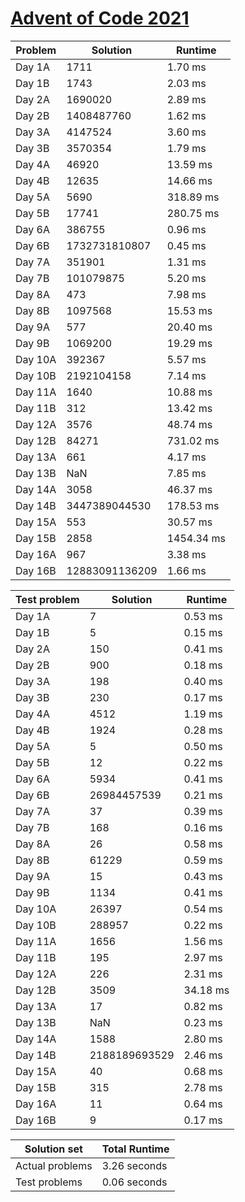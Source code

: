 # [Advent of Code 2021](https://adventofcode.com/2021)

| Problem | Solution | Runtime |
|---------|----------|---------|
|Day 1A| 1711 | 1.70 ms |
|Day 1B| 1743 | 2.03 ms |
|Day 2A| 1690020 | 2.89 ms |
|Day 2B| 1408487760 | 1.62 ms |
|Day 3A| 4147524 | 3.60 ms |
|Day 3B| 3570354 | 1.79 ms |
|Day 4A| 46920 | 13.59 ms |
|Day 4B| 12635 | 14.66 ms |
|Day 5A| 5690 | 318.89 ms |
|Day 5B| 17741 | 280.75 ms |
|Day 6A| 386755 | 0.96 ms |
|Day 6B| 1732731810807 | 0.45 ms |
|Day 7A| 351901 | 1.31 ms |
|Day 7B| 101079875 | 5.20 ms |
|Day 8A| 473 | 7.98 ms |
|Day 8B| 1097568 | 15.53 ms |
|Day 9A| 577 | 20.40 ms |
|Day 9B| 1069200 | 19.29 ms |
|Day 10A| 392367 | 5.57 ms |
|Day 10B| 2192104158 | 7.14 ms |
|Day 11A| 1640 | 10.88 ms |
|Day 11B| 312 | 13.42 ms |
|Day 12A| 3576 | 48.74 ms |
|Day 12B| 84271 | 731.02 ms |
|Day 13A| 661 | 4.17 ms |
|Day 13B| NaN | 7.85 ms |
|Day 14A| 3058 | 46.37 ms |
|Day 14B| 3447389044530 | 178.53 ms |
|Day 15A| 553 | 30.57 ms |
|Day 15B| 2858 | 1454.34 ms |
|Day 16A| 967 | 3.38 ms |
|Day 16B| 12883091136209 | 1.66 ms |

| Test problem | Solution | Runtime |
|--------------|----------|---------|
|Day 1A| 7 | 0.53 ms |
|Day 1B| 5 | 0.15 ms |
|Day 2A| 150 | 0.41 ms |
|Day 2B| 900 | 0.18 ms |
|Day 3A| 198 | 0.40 ms |
|Day 3B| 230 | 0.17 ms |
|Day 4A| 4512 | 1.19 ms |
|Day 4B| 1924 | 0.28 ms |
|Day 5A| 5 | 0.50 ms |
|Day 5B| 12 | 0.22 ms |
|Day 6A| 5934 | 0.41 ms |
|Day 6B| 26984457539 | 0.21 ms |
|Day 7A| 37 | 0.39 ms |
|Day 7B| 168 | 0.16 ms |
|Day 8A| 26 | 0.58 ms |
|Day 8B| 61229 | 0.59 ms |
|Day 9A| 15 | 0.43 ms |
|Day 9B| 1134 | 0.41 ms |
|Day 10A| 26397 | 0.54 ms |
|Day 10B| 288957 | 0.22 ms |
|Day 11A| 1656 | 1.56 ms |
|Day 11B| 195 | 2.97 ms |
|Day 12A| 226 | 2.31 ms |
|Day 12B| 3509 | 34.18 ms |
|Day 13A| 17 | 0.82 ms |
|Day 13B| NaN | 0.23 ms |
|Day 14A| 1588 | 2.80 ms |
|Day 14B| 2188189693529 | 2.46 ms |
|Day 15A| 40 | 0.68 ms |
|Day 15B| 315 | 2.78 ms |
|Day 16A| 11 | 0.64 ms |
|Day 16B| 9 | 0.17 ms |

| Solution set | Total Runtime |
|--------------|---------------|
| Actual problems | 3.26 seconds |
| Test problems | 0.06 seconds |


